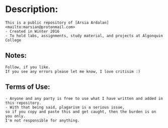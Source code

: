 # Description:
	This is a public repository of [Arsia Ardalan]<mailto:marsian@protonmail.com>
    - Created in Winter 2016
	- To hold labs, assignments, study material, and projects at Algonquin College 

## Notes:
	Follow, if you like.
	If you see any errors please let me know, I love critisim :)

## Terms of Use:
	- Anyone and any party is free to use what I have written and added in this repository. 
    - With that being said, plagarism is a serious issue, 
    so if you copy and paste this and get caught, then the burden is on you only. 
    I'm not responsible for anything.

